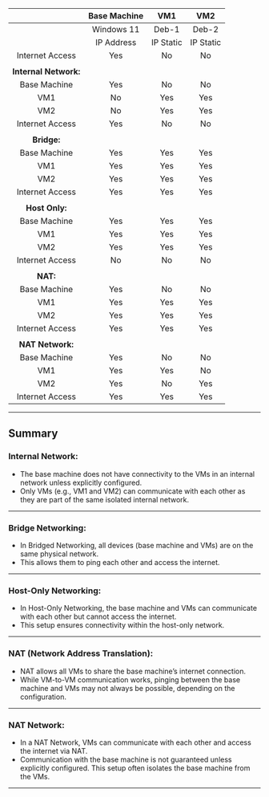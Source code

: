 
|                       | Base Machine |    VM1    |    VM2    |
| :-------------------: | :----------: | :-------: | :-------: |
|                       |  Windows 11  |   Deb-1   |   Deb-2   |
|                       |  IP Address  | IP Static | IP Static |
|    Internet Access    |     Yes      |    No     |    No     |
|                       |              |           |           |
| **Internal Network:** |              |           |           |
|     Base Machine      |     Yes      |    No     |    No     |
|          VM1          |      No      |    Yes    |    Yes    |
|          VM2          |      No      |    Yes    |    Yes    |
|    Internet Access    |     Yes      |    No     |    No     |
|                       |              |           |           |
|      **Bridge:**      |              |           |           |
|     Base Machine      |     Yes      |    Yes    |    Yes    |
|          VM1          |     Yes      |    Yes    |    Yes    |
|          VM2          |     Yes      |    Yes    |    Yes    |
|    Internet Access    |     Yes      |    Yes    |    Yes    |
|                       |              |           |           |
|    **Host Only:**     |              |           |           |
|     Base Machine      |     Yes      |    Yes    |    Yes    |
|          VM1          |     Yes      |    Yes    |    Yes    |
|          VM2          |     Yes      |    Yes    |    Yes    |
|    Internet Access    |      No      |    No     |    No     |
|                       |              |           |           |
|       **NAT:**        |              |           |           |
|     Base Machine      |     Yes      |    No     |    No     |
|          VM1          |     Yes      |    Yes    |    Yes    |
|          VM2          |     Yes      |    Yes    |    Yes    |
|    Internet Access    |     Yes      |    Yes    |    Yes    |
|                       |              |           |           |
|   **NAT Network:**    |              |           |           |
|     Base Machine      |     Yes      |    No     |    No     |
|          VM1          |     Yes      |    Yes    |    No     |
|          VM2          |     Yes      |    No     |    Yes    |
|    Internet Access    |     Yes      |    Yes    |    Yes    |

---
## **Summary**
### **Internal Network**:

- The base machine does not have connectivity to the VMs in an internal network unless explicitly configured.
- Only VMs (e.g., VM1 and VM2) can communicate with each other as they are part of the same isolated internal network.

---

### **Bridge Networking**:

- In Bridged Networking, all devices (base machine and VMs) are on the same physical network.
- This allows them to ping each other and access the internet.

---

### **Host-Only Networking**:

- In Host-Only Networking, the base machine and VMs can communicate with each other but cannot access the internet.
- This setup ensures connectivity within the host-only network.

---

### **NAT (Network Address Translation)**:

- NAT allows all VMs to share the base machine’s internet connection.
- While VM-to-VM communication works, pinging between the base machine and VMs may not always be possible, depending on the configuration.

---

### **NAT Network**:

- In a NAT Network, VMs can communicate with each other and access the internet via NAT.
- Communication with the base machine is not guaranteed unless explicitly configured. This setup often isolates the base machine from the VMs.

---
